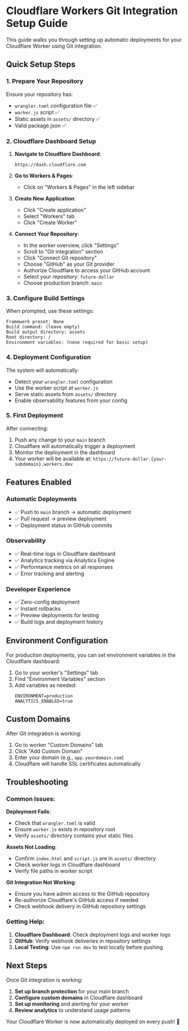 # Cloudflare Workers Git Integration Setup Guide

This guide walks you through setting up automatic deployments for your Cloudflare Worker using Git integration.

## Quick Setup Steps

### 1. Prepare Your Repository
Ensure your repository has:
- `wrangler.toml` configuration file ✅
- `worker.js` script ✅
- Static assets in `assets/` directory ✅
- Valid package.json ✅

### 2. Cloudflare Dashboard Setup

1. **Navigate to Cloudflare Dashboard**:
   ```
   https://dash.cloudflare.com
   ```

2. **Go to Workers & Pages**:
   - Click on "Workers & Pages" in the left sidebar

3. **Create New Application**:
   - Click "Create application"
   - Select "Workers" tab
   - Click "Create Worker"

4. **Connect Your Repository**:
   - In the worker overview, click "Settings"
   - Scroll to "Git integration" section
   - Click "Connect Git repository"
   - Choose "GitHub" as your Git provider
   - Authorize Cloudflare to access your GitHub account
   - Select your repository: `future-dollar`
   - Choose production branch: `main`

### 3. Configure Build Settings

When prompted, use these settings:

```
Framework preset: None
Build command: (leave empty)
Build output directory: assets
Root directory: /
Environment variables: (none required for basic setup)
```

### 4. Deployment Configuration

The system will automatically:
- Detect your `wrangler.toml` configuration
- Use the worker script at `worker.js`
- Serve static assets from `assets/` directory
- Enable observability features from your config

### 5. First Deployment

After connecting:
1. Push any change to your `main` branch
2. Cloudflare will automatically trigger a deployment
3. Monitor the deployment in the dashboard
4. Your worker will be available at: `https://future-dollar.{your-subdomain}.workers.dev`

## Features Enabled

### Automatic Deployments
- ✅ Push to `main` branch → automatic deployment
- ✅ Pull request → preview deployment
- ✅ Deployment status in GitHub commits

### Observability
- ✅ Real-time logs in Cloudflare dashboard
- ✅ Analytics tracking via Analytics Engine
- ✅ Performance metrics on all responses
- ✅ Error tracking and alerting

### Developer Experience
- ✅ Zero-config deployment
- ✅ Instant rollbacks
- ✅ Preview deployments for testing
- ✅ Build logs and deployment history

## Environment Configuration

For production deployments, you can set environment variables in the Cloudflare dashboard:

1. Go to your worker's "Settings" tab
2. Find "Environment Variables" section
3. Add variables as needed:
   ```
   ENVIRONMENT=production
   ANALYTICS_ENABLED=true
   ```

## Custom Domains

After Git integration is working:

1. Go to worker "Custom Domains" tab
2. Click "Add Custom Domain"
3. Enter your domain (e.g., `app.yourdomain.com`)
4. Cloudflare will handle SSL certificates automatically

## Troubleshooting

### Common Issues:

**Deployment Fails**:
- Check that `wrangler.toml` is valid
- Ensure `worker.js` exists in repository root
- Verify `assets/` directory contains your static files

**Assets Not Loading**:
- Confirm `index.html` and `script.js` are in `assets/` directory
- Check worker logs in Cloudflare dashboard
- Verify file paths in worker script

**Git Integration Not Working**:
- Ensure you have admin access to the GitHub repository
- Re-authorize Cloudflare's GitHub access if needed
- Check webhook delivery in GitHub repository settings

### Getting Help:

1. **Cloudflare Dashboard**: Check deployment logs and worker logs
2. **GitHub**: Verify webhook deliveries in repository settings
3. **Local Testing**: Use `npm run dev` to test locally before pushing

## Next Steps

Once Git integration is working:

1. **Set up branch protection** for your main branch
2. **Configure custom domains** in Cloudflare dashboard
3. **Set up monitoring** and alerting for your worker
4. **Review analytics** to understand usage patterns

Your Cloudflare Worker is now automatically deployed on every push! 🚀